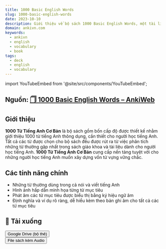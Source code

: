 ```yaml
---
title: 1000 Basic English Words
slug: 1000-basic-english-words
date: 2023-10-10
description: Giới thiệu về bộ sách 1000 Basic English Words, một tài liệu học tập cơ bản để xây dựng vốn từ vựng tiếng Anh.
domain: ankivn.com
keywords:
  - ankivn
  - english
  - vocabulary
  - book
tags:
  - deck
  - english
  - vocabulary
---
```

import YouTubeEmbed from '@site/src/components/YouTubeEmbed';

<YouTubeEmbed videoId="q_LedolsNYc" />

<!--truncate-->

## Nguồn: [🗍 1000 Basic English Words – AnkiWeb](https://ankiweb.net/shared/info/1243388349)

## Giới thiệu

**1000 Từ Tiếng Anh Cơ Bản** là bộ sách gồm bốn cấp độ được thiết kế nhằm giới thiệu 1000 từ tiếng Anh thông dụng, cần thiết cho người học tiếng Anh. Tất cả các từ được chọn cho bộ sách đều được rút ra từ việc phân tích những từ thường gặp nhất trong sách giáo khoa và tài liệu dành cho người học tiếng Anh. **1000 Từ Tiếng Anh Cơ Bản** cung cấp nền tảng tuyệt vời cho những người học tiếng Anh muốn xây dựng vốn từ vựng vững chắc.

## Các tính năng chính

- Những từ thường dùng trong cả nói và viết tiếng Anh
- Hình ảnh hấp dẫn minh họa từng từ mục tiêu
- Phát âm các từ mục tiêu được biểu thị bằng ký hiệu ngữ âm
- Định nghĩa và ví dụ rõ ràng, dễ hiểu kèm theo bản ghi âm cho tất cả các từ mục tiêu

## 🔗 Tải xuống

<div style={{display: 'flex', justifyContent: 'left', gap: '20px'}}>
  <a href="https://drive.google.com/file/d/1sY7iGWs53t83S5_-IU7-64vov_aXLd26/view?usp=sharing">
    <button class="buttonPrimary" type="button">Google Drive (bộ thẻ)</button>
  </a>
</div>

<div style={{display: 'flex', justifyContent: 'left', gap: '20px'}}> <a href="https://drive.google.com/drive/folders/1sSJ0Hddq7qY9O_IjNs0RRO1auDdJUtn4?usp=sharing"> <button class="buttonPrimary" type="button">File sách kèm Audio</button> </a> </div>